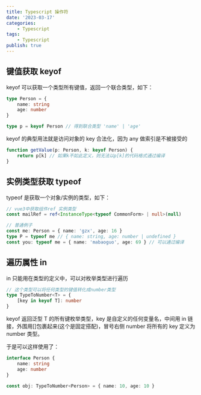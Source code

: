 ```yaml
---
title: Typescript 操作符
date: '2023-03-17'
categories:
    - Typescript
tags:
    - Typescript
publish: true
---
```


## 键值获取 keyof

keyof 可以获取一个类型所有键值，返回一个联合类型，如下：

```ts
type Person = {
    name: string
    age: number
}

type p = keyof Person // 得到联合类型 'name' | 'age'
```

keyof 的典型用法就是访问对象的 key 合法化，因为 any 做索引是不被接受的

```ts
function getValue(p: Person, k: keyof Person) {
    return p[k] // 如果k不如此定义，则无法以p[k]的代码格式通过编译
}
```

## 实例类型获取 typeof

typeof 是获取一个对象/实例的类型，如下：

```ts
// vue3中获取组件ref 实例类型
const mailRef = ref<InstanceType<typeof CommonForm> | null>(null)

// 普通例子
const me: Person = { name: 'gzx', age: 16 }
type P = typeof me // { name: string, age: number | undefined }
const you: typeof me = { name: 'mabaoguo', age: 69 } // 可以通过编译
```

## 遍历属性 in

in 只能用在类型的定义中，可以对枚举类型进行遍历

```ts
// 这个类型可以将任何类型的键值转化成number类型
type TypeToNumber<T> = {
    [key in keyof T]: number
}
```

keyof 返回泛型 T 的所有键枚举类型，key 是自定义的任何变量名，中间用 in 链接，外围用[]包裹起来(这个是固定搭配)，冒号右侧 number 将所有的 key 定义为 number 类型。

于是可以这样使用了：

```ts
interface Person {
    name: string
    age: number
}

const obj: TypeToNumber<Person> = { name: 10, age: 10 }
```
